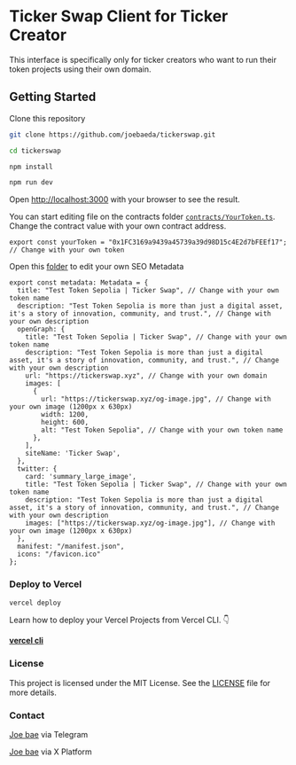 
# Ticker Swap Client for Ticker Creator

This interface is specifically only for ticker creators who want to run their token projects using their own domain.

## Getting Started

Clone this repository

```bash
git clone https://github.com/joebaeda/tickerswap.git

cd tickerswap

npm install

npm run dev
```

Open [http://localhost:3000](http://localhost:3000) with your browser to see the result.

You can start editing file on the contracts folder [`contracts/YourToken.ts`](/contracts/YourToken.ts). Change the contract value with your own contract address.

```JS
export const yourToken = "0x1FC3169a9439a45739a39d98D15c4E2d7bFEEf17"; // Change with your own token
```

Open this [folder](/app/layout.tsx) to edit your own SEO Metadata

```JS
export const metadata: Metadata = {
  title: "Test Token Sepolia | Ticker Swap", // Change with your own token name
  description: "Test Token Sepolia is more than just a digital asset, it's a story of innovation, community, and trust.", // Change with your own description
  openGraph: {
    title: "Test Token Sepolia | Ticker Swap", // Change with your own token name
    description: "Test Token Sepolia is more than just a digital asset, it's a story of innovation, community, and trust.", // Change with your own description
    url: "https://tickerswap.xyz", // Change with your own domain
    images: [
      {
        url: "https://tickerswap.xyz/og-image.jpg", // Change with your own image (1200px x 630px)
        width: 1200,
        height: 600,
        alt: "Test Token Sepolia", // Change with your own token name
      },
    ],
    siteName: 'Ticker Swap',
  },
  twitter: {
    card: 'summary_large_image',
    title: "Test Token Sepolia | Ticker Swap", // Change with your own token name
    description: "Test Token Sepolia is more than just a digital asset, it's a story of innovation, community, and trust.", // Change with your own description
    images: ["https://tickerswap.xyz/og-image.jpg"], // Change with your own image (1200px x 630px)
  },
  manifest: "/manifest.json",
  icons: "/favicon.ico"
};

```

### Deploy to Vercel

```bash
vercel deploy
```

Learn how to deploy your Vercel Projects from Vercel CLI. 👇

**[vercel cli](https://vercel.com/docs/cli/deploying-from-cli)**

### License

This project is licensed under the MIT License. See the [LICENSE](/LICENSE.txt) file for more details.

### Contact

[Joe bae](https://t.me/joebaeda) via Telegram

[Joe bae](https://x.com/joebaeda) via X Platform
